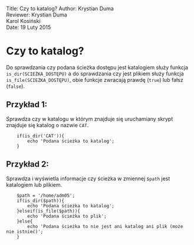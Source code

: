 Title: 		Czy to katalog?
Author:		Krystian Duma  
Reviewer:	Krystian Duma  
			Karol Kosiński  
Date: 		19 Luty 2015  

# Czy to katalog?

Do sprawdzania czy podana ścieżka dostępu jest katalogiem służy funkcja `is_dir(SCIEŻKA_DOSTĘPU)` a do sprawdzania czy jest plikiem służy funkcja `is_file(SCIEŻKA_DOSTĘPU)`, obie funkcje zwracają prawdę (`true`) lub fałsz (`false`).

## Przykład 1:
Sprawdza czy w katalogu w którym znajduje się uruchamiany skrypt znajduje się katalog o nazwie `CAT`.

		if(is_dir('CAT')){
			echo 'Podana ścieżka to katalog';
		}

## Przykład 2:
Sprawdza i wyświetla informacje czy ścieżka w zmiennej `$path` jest katalogiem lub plikiem.

        $path = '/home/adm05';
        if(is_dir($path)){
            echo 'Podana ścieżka to katalog';
        }elseif(is_file($path)){
            echo 'Podana ścieżka to plik';
        }else{
            echo 'Podana ścieżka to nie jest ani katalog ani plik (może nie istnieć)';
        }

